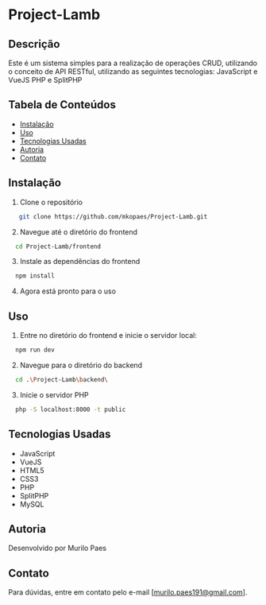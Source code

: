 # Project-Lamb

## Descrição
Este é um sistema simples para a realização de operações CRUD, utilizando o conceito de API RESTful, utilizando as seguintes tecnologias: 
JavaScript e VueJS
PHP e SplitPHP

## Tabela de Conteúdos
- [Instalação](#instalação)
- [Uso](#uso)
- [Tecnologias Usadas](#tecnologias-usadas)
- [Autoria](#autoria)
- [Contato](#contato)

## Instalação
1. Clone o repositório
```bash
   git clone https://github.com/mkopaes/Project-Lamb.git
```
2. Navegue até o diretório do frontend
```bash
  cd Project-Lamb/frontend
```
3. Instale as dependências do frontend
```bash
  npm install
```
4. Agora está pronto para o uso

## Uso
1. Entre no diretório do frontend e inicie o servidor local:
```bash
  npm run dev
```
2. Navegue para o diretório do backend
```bash
  cd .\Project-Lamb\backend\
```
3. Inicie o servidor PHP
```bash
  php -S localhost:8000 -t public
```

## Tecnologias Usadas
  - JavaScript
  - VueJS
  - HTML5
  - CSS3
  - PHP
  - SplitPHP
  - MySQL

## Autoria
  Desenvolvido por Murilo Paes

## Contato
  Para dúvidas, entre em contato pelo e-mail [murilo.paes191@gmail.com].
